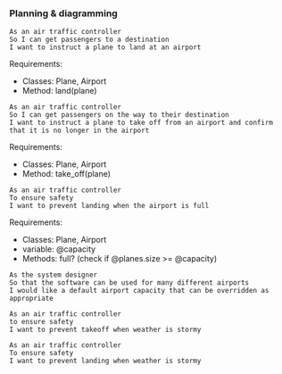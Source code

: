 ### Planning & diagramming

```
As an air traffic controller
So I can get passengers to a destination
I want to instruct a plane to land at an airport 
```

Requirements:
- Classes: Plane, Airport
- Method: land(plane)

```
As an air traffic controller
So I can get passengers on the way to their destination
I want to instruct a plane to take off from an airport and confirm that it is no longer in the airport 
```

Requirements:
- Classes: Plane, Airport
- Method: take_off(plane)

```
As an air traffic controller
To ensure safety
I want to prevent landing when the airport is full
```

Requirements:
- Classes: Plane, Airport
- variable: @capacity
- Methods: full? (check if @planes.size >= @capacity)

``` 
As the system designer
So that the software can be used for many different airports
I would like a default airport capacity that can be overridden as appropriate 
```

``` 
As an air traffic controller
to ensure safety
I want to prevent takeoff when weather is stormy
```

```
As an air traffic controller
To ensure safety
I want to prevent landing when weather is stormy
```